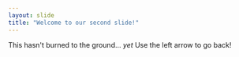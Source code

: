 ```yaml
---
layout: slide
title: "Welcome to our second slide!"
---
```

This hasn't burned to the ground... *yet*
Use the left arrow to go back!
